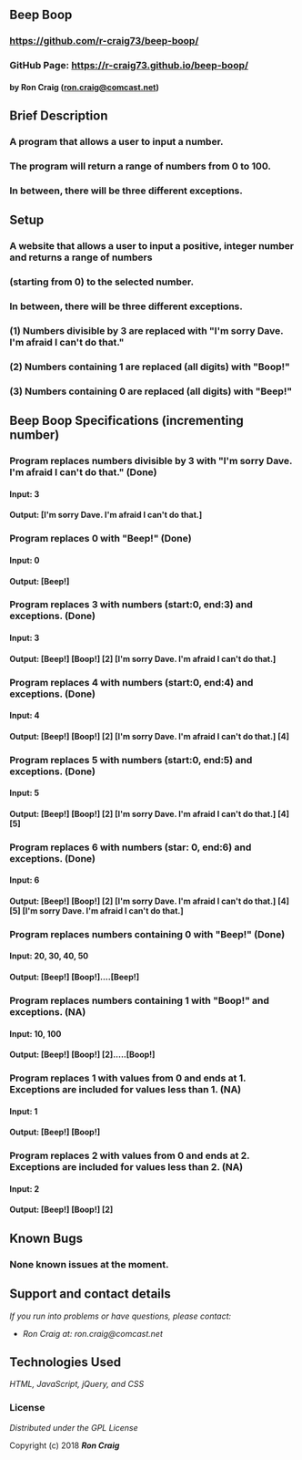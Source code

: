 ## Beep Boop

### https://github.com/r-craig73/beep-boop/

### GitHub Page:  https://r-craig73.github.io/beep-boop/

#### by Ron Craig (ron.craig@comcast.net)

## Brief Description
### A program that allows a user to input a number.
### The program will return a range of numbers from 0 to 100.
### In between, there will be three different exceptions.

## Setup
### A website that allows a user to input a positive, integer number and returns a range of numbers
### (starting from 0) to the selected number.
### In between, there will be three different exceptions.
### (1) Numbers divisible by 3 are replaced with "I'm sorry Dave. I'm afraid I can't do that."
### (2) Numbers containing 1 are replaced (all digits) with "Boop!"
### (3) Numbers containing 0 are replaced (all digits) with "Beep!"

## Beep Boop Specifications (incrementing number)

### Program replaces numbers divisible by 3 with "I'm sorry Dave. I'm afraid I can't do that." (Done)
#### Input: 3
#### Output: [I'm sorry Dave. I'm afraid I can't do that.]

### Program replaces 0 with "Beep!" (Done)
#### Input: 0
#### Output: [Beep!]

### Program replaces 3 with numbers (start:0, end:3) and exceptions. (Done)
#### Input: 3
#### Output: [Beep!] [Boop!] [2] [I'm sorry Dave. I'm afraid I can't do that.]

### Program replaces 4 with numbers (start:0, end:4) and exceptions. (Done)
#### Input: 4
#### Output: [Beep!] [Boop!] [2] [I'm sorry Dave. I'm afraid I can't do that.] [4]

### Program replaces 5 with numbers (start:0, end:5) and exceptions. (Done)
#### Input: 5
#### Output: [Beep!] [Boop!] [2] [I'm sorry Dave. I'm afraid I can't do that.] [4] [5]

### Program replaces 6 with numbers (star: 0, end:6) and exceptions. (Done)
#### Input: 6
#### Output: [Beep!] [Boop!] [2] [I'm sorry Dave. I'm afraid I can't do that.] [4] [5] [I'm sorry Dave. I'm afraid I can't do that.]

### Program replaces numbers containing 0 with "Beep!" (Done)
#### Input: 20, 30, 40, 50
#### Output: [Beep!] [Boop!]....[Beep!]

### Program replaces numbers containing 1 with "Boop!" and exceptions. (NA)
#### Input: 10, 100
#### Output: [Beep!] [Boop!] [2].....[Boop!]

### Program replaces 1 with values from 0 and ends at 1. Exceptions are included for values less than 1. (NA)
#### Input: 1
#### Output: [Beep!] [Boop!]

### Program replaces 2 with values from 0 and ends at 2. Exceptions are included for values less than 2. (NA)
#### Input: 2
#### Output: [Beep!] [Boop!] [2]

## Known Bugs
### None known issues at the moment.

## Support and contact details
_If you run into problems or have questions, please contact:_
* _Ron Craig at: ron.craig@comcast.net_

## Technologies Used
_HTML, JavaScript, jQuery, and CSS_

### License
*Distributed under the GPL License*

Copyright (c) 2018 **_Ron Craig_**
